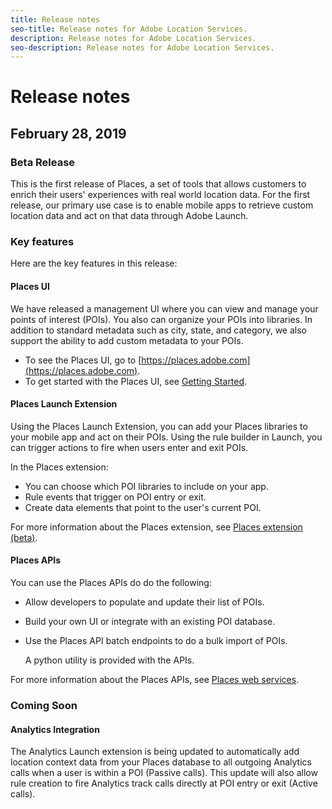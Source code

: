 ```yaml
---
title: Release notes
seo-title: Release notes for Adobe Location Services.
description: Release notes for Adobe Location Services.
seo-description: Release notes for Adobe Location Services.
---
```


# Release notes

## February 28, 2019

### Beta Release

This is the first release of Places, a set of tools that allows customers to enrich their users' experiences with real world location data. For the first release, our primary use case is to enable mobile apps to retrieve custom location data and act on that data through Adobe Launch.

### Key features

Here are the key features in this release:

#### Places UI 

We have released a management UI where you can view and manage your points of interest (POIs). You also can organize your POIs into libraries. In addition to standard metadata such as city, state, and category, we also support the ability to add custom metadata to your POIs.

* To see the Places UI, go to [https://places.adobe.com](https://places.adobe.com). 
* To get started with the Places UI, see [Getting Started](/help/getting-started.md).

#### Places Launch Extension

Using the Places Launch Extension, you can add your Places libraries to your mobile app and act on their POIs. Using the rule builder in Launch, you can trigger actions to fire when users enter and exit POIs.

In the Places extension:

* You can choose which POI libraries to include on your app.
* Rule events that trigger on POI entry or exit.
* Create data elements that point to the user's current POI.

For more information about the Places extension, see [Places extension (beta)](https://aep-sdks.gitbook.io/docs/using-mobile-extensions/places-extension-1).

#### Places APIs 

You can use the Places APIs do do the following:

* Allow developers to populate and update their list of POIs. 
* Build your own UI or integrate with an existing POI database. 
* Use the Places API batch endpoints to do a bulk import of POIs. 

    A python utility is provided with the APIs. 

For more information about the Places APIs, see [Places web services](/help/places-rest-apis/places-rest-apis.md).

### Coming Soon

#### Analytics Integration

The Analytics Launch extension is being updated to automatically add location context data from your Places database to all outgoing Analytics calls when a user is within a POI (Passive calls). This update will also allow rule creation to fire Analytics track calls directly at POI entry or exit (Active calls).


